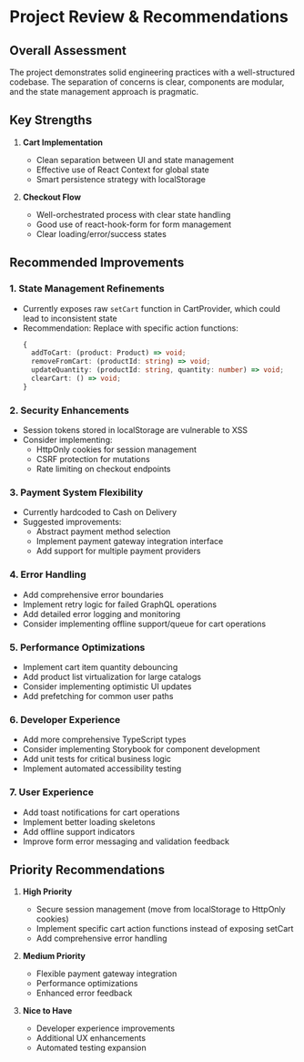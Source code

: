 # Project Review & Recommendations

## Overall Assessment

The project demonstrates solid engineering practices with a well-structured codebase. The separation of concerns is clear, components are modular, and the state management approach is pragmatic.

## Key Strengths

1. **Cart Implementation**
   - Clean separation between UI and state management
   - Effective use of React Context for global state
   - Smart persistence strategy with localStorage

2. **Checkout Flow**
   - Well-orchestrated process with clear state handling
   - Good use of react-hook-form for form management
   - Clear loading/error/success states

## Recommended Improvements

### 1. State Management Refinements
- Currently exposes raw `setCart` function in CartProvider, which could lead to inconsistent state
- Recommendation: Replace with specific action functions:
  ```typescript
  {
    addToCart: (product: Product) => void;
    removeFromCart: (productId: string) => void;
    updateQuantity: (productId: string, quantity: number) => void;
    clearCart: () => void;
  }
  ```

### 2. Security Enhancements
- Session tokens stored in localStorage are vulnerable to XSS
- Consider implementing:
  - HttpOnly cookies for session management
  - CSRF protection for mutations
  - Rate limiting on checkout endpoints

### 3. Payment System Flexibility
- Currently hardcoded to Cash on Delivery
- Suggested improvements:
  - Abstract payment method selection
  - Implement payment gateway integration interface
  - Add support for multiple payment providers

### 4. Error Handling
- Add comprehensive error boundaries
- Implement retry logic for failed GraphQL operations
- Add detailed error logging and monitoring
- Consider implementing offline support/queue for cart operations

### 5. Performance Optimizations
- Implement cart item quantity debouncing
- Add product list virtualization for large catalogs
- Consider implementing optimistic UI updates
- Add prefetching for common user paths

### 6. Developer Experience
- Add more comprehensive TypeScript types
- Consider implementing Storybook for component development
- Add unit tests for critical business logic
- Implement automated accessibility testing

### 7. User Experience
- Add toast notifications for cart operations
- Implement better loading skeletons
- Add offline support indicators
- Improve form error messaging and validation feedback

## Priority Recommendations

1. **High Priority**
   - Secure session management (move from localStorage to HttpOnly cookies)
   - Implement specific cart action functions instead of exposing setCart
   - Add comprehensive error handling

2. **Medium Priority**
   - Flexible payment gateway integration
   - Performance optimizations
   - Enhanced error feedback

3. **Nice to Have**
   - Developer experience improvements
   - Additional UX enhancements
   - Automated testing expansion
